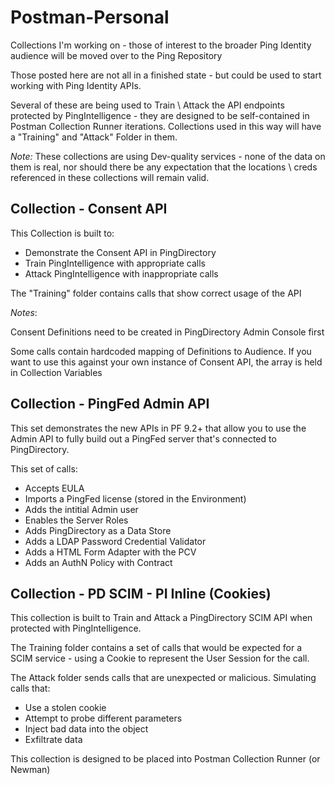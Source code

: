 # Postman-Personal
Collections I'm working on - those of interest to the broader Ping Identity audience will be moved over to the Ping Repository

Those posted here are not all in a finished state - but could be used to start working with Ping Identity APIs.

Several of these are being used to Train \ Attack the API endpoints protected by PingIntelligence - they are designed to be self-contained in Postman Collection Runner iterations. Collections used in this way will have a "Training" and "Attack" Folder in them.

*Note:* These collections are using Dev-quality services - none of the data on them is real, nor should there be any expectation that the locations \ creds referenced in these collections will remain valid.

## Collection - Consent API

This Collection is built to:

* Demonstrate the Consent API in PingDirectory
* Train PingIntelligence with appropriate calls
* Attack PingIntelligence with inappropriate calls

The "Training" folder contains calls that show correct usage of the API

*Notes*: 

Consent Definitions need to be created in PingDirectory Admin Console first

Some calls contain hardcoded mapping of Definitions to Audience. If you want to use this against your own instance of Consent API, the array is held in Collection Variables

## Collection - PingFed Admin API

This set demonstrates the new APIs in PF 9.2+ that allow you to use the Admin API to fully build out a PingFed server that's connected to PingDirectory.

This set of calls:
* Accepts EULA
* Imports a PingFed license (stored in the Environment)
* Adds the intitial Admin user
* Enables the Server Roles
* Adds PingDirectory as a Data Store
* Adds a LDAP Password Credential Validator
* Adds a HTML Form Adapter with the PCV
* Adds an AuthN Policy with Contract

## Collection - PD SCIM - PI Inline (Cookies)

This collection is built to Train and Attack a PingDirectory SCIM API when protected with PingIntelligence.

The Training folder contains a set of calls that would be expected for a SCIM service - using a Cookie to represent the User Session for the call.

The Attack folder sends calls that are unexpected or malicious. Simulating calls that:

* Use a stolen cookie
* Attempt to probe different parameters
* Inject bad data into the object
* Exfiltrate data

This collection is designed to be placed into Postman Collection Runner (or Newman)
